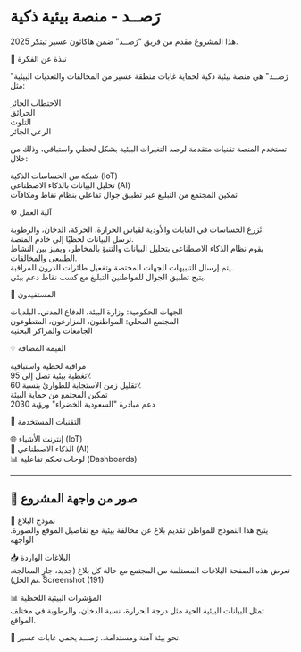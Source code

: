 # رَصــد - منصة بيئية ذكية  
هذا المشروع مقدم من فريق “رَصــد” ضمن هاكاثون عسير تبتكر 2025.

📌 نبذة عن الفكرة

"رَصــد" هي منصة بيئية ذكية لحماية غابات منطقة عسير من المخالفات والتعديات البيئية مثل:

الاحتطاب الجائر  
الحرائق  
التلوث  
الرعي الجائر

تستخدم المنصة تقنيات متقدمة لرصد التغيرات البيئية بشكل لحظي واستباقي، وذلك من خلال:

شبكة من الحساسات الذكية (IoT)  
تحليل البيانات بالذكاء الاصطناعي (AI)  
تمكين المجتمع من التبليغ عبر تطبيق جوال تفاعلي بنظام نقاط ومكافآت  

⚙️ آلية العمل

تُزرع الحساسات في الغابات والأودية لقياس الحرارة، الحركة، الدخان، والرطوبة.  
ترسل البيانات لحظيًا إلى خادم المنصة.  
يقوم نظام الذكاء الاصطناعي بتحليل البيانات والتنبؤ بالمخاطر، ويميز بين النشاط الطبيعي والمخالفات.  
يتم إرسال التنبيهات للجهات المختصة وتفعيل طائرات الدرون للمراقبة.  
يتيح تطبيق الجوال للمواطنين التبليغ مع كسب نقاط دعم بيئي.  

👥 المستفيدون

الجهات الحكومية: وزارة البيئة، الدفاع المدني، البلديات  
المجتمع المحلي: المواطنون، المزارعون، المتطوعون  
الجامعات والمراكز البحثية  

💡 القيمة المضافة

مراقبة لحظية واستباقية  
تغطية بيئية تصل إلى 95٪  
تقليل زمن الاستجابة للطوارئ بنسبة 60٪  
تمكين المجتمع من حماية البيئة  
دعم مبادرة "السعودية الخضراء" ورؤية 2030  

🧠 التقنيات المستخدمة

🌐 إنترنت الأشياء (IoT)  
🤖 الذكاء الاصطناعي (AI)  
📊 لوحات تحكم تفاعلية (Dashboards)  

---  
## 📸 صور من واجهة المشروع

📝 نموذج البلاغ  
يتيح هذا النموذج للمواطن تقديم بلاغ عن مخالفة بيئية مع تفاصيل الموقع والصورة. الواجهه  

📥 البلاغات الواردة  
تعرض هذه الصفحة البلاغات المستلمة من المجتمع مع حالة كل بلاغ (جديد، جارٍ المعالجة، تم الحل). Screenshot (191)  

📊 المؤشرات البيئية اللحظية  
تمثل البيانات البيئية الحية مثل درجة الحرارة، نسبة الدخان، والرطوبة في مختلف المواقع.

🌱 نحو بيئة آمنة ومستدامة.. رَصــد يحمي غابات عسير.
